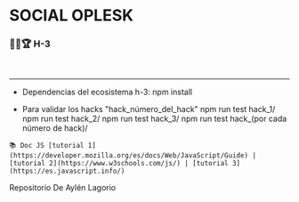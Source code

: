 # SOCIAL OPLESK
### 🏴‍☠🏆 H-3 

<br/>


---
  
* Dependencias del ecosistema h-3:
  npm install 

* Para validar los hacks "hack_número_del_hack"
  npm run test hack_1/
  npm run test hack_2/
  npm run test hack_3/
  npm run test hack_(por cada número de hack)/
  

``
📚 Doc JS [tutorial 1](https://developer.mozilla.org/es/docs/Web/JavaScript/Guide) | [tutorial 2](https://www.w3schools.com/js/) | [tutorial 3](https://es.javascript.info/)
``
<br/>

Repositorio De Aylén Lagorio
